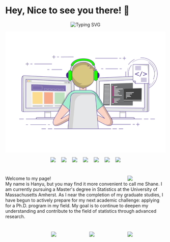 # Hey, Nice to see you there! 👋

<div align="center">

  <div align="center">
    <img src="https://readme-typing-svg.demolab.com/?lines=Hello+World!!!;WelCome+To+Shane's+Space!!!&center=true" alt="Typing SVG">
  </div>

  <img align="middle" width="600" src="https://raw.githubusercontent.com/devSouvik/devSouvik/master/gif3.gif" /><br>

  <div align="center">
    <img src="https://img.shields.io/badge/UMass-red"/></a>&emsp;
    <img src="https://img.shields.io/badge/Statistics-blue"/></a>&emsp;
    <img src="https://img.shields.io/badge/Bayesian Inference-yellow"/></a>&emsp;
    <img src="https://img.shields.io/badge/MCMC-green"/></a>&emsp;
    <img src="https://img.shields.io/badge/R-black"/></a>&emsp;
    <img src="https://img.shields.io/badge/Python-purple"/></a>&emsp;
    <img src="https://img.shields.io/badge/Still_learning...-white"/>
  </div>

</div>

#

<img align="right" width="120" src="https://cdn.jsdelivr.net/gh/sun0225SUN/sun0225SUN/assets/images/technologist.png" />

<p>Welcome to my page! </br> My name is Hanyu, but you may find it more convenient to call me Shane. I am currently pursuing a Master's degree in Statistics at the University of Massachusetts 
  Amherst. As I near the completion of my graduate studies, I have begun to actively prepare for my next academic challenge: applying for a Ph.D. program in my field. My goal is to continue to deepen my 
  understanding and contribute to the field of statistics through advanced research.
</p>

# 
<p>
<img align="right" width="120" src="https://cdn.jsdelivr.net/gh/sun0225SUN/sun0225SUN/assets/images/coffee.gif" />
<img align="right" width="120" src="https://cdn.jsdelivr.net/gh/sun0225SUN/sun0225SUN/assets/images/man_run.png" />
<img align="right" width="120" src="https://cdn.jsdelivr.net/gh/sun0225SUN/sun0225SUN/assets/images/play.png" />

<!--
**HanyuXiao-Shane/HanyuXiao-Shane** is a ✨ _special_ ✨ repository because its `README.md` (this file) appears on your GitHub profile.

Here are some ideas to get you started:

- 🔭 I’m currently working on ...
- 🌱 I’m currently learning ...
- 👯 I’m looking to collaborate on ...
- 🤔 I’m looking for help with ...
- 💬 Ask me about ...
- 📫 How to reach me: ...
- 😄 Pronouns: ...
- ⚡ Fun fact: ...
-->
